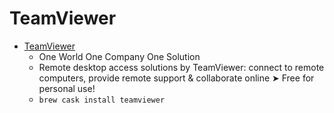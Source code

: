# TeamViewer
- [TeamViewer](https://www.teamviewer.com/)
  -  One World One Company One Solution
  - Remote desktop access solutions by TeamViewer: connect to remote computers, provide remote support & collaborate online ➤ Free for personal use!
  - `brew cask install teamviewer`
